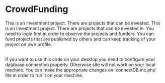 # CrowdFunding

This is an investment project. There are projects that can be invested. This is an investment project. There are projects that can be invested in. You need to login first in order to observe the projects and funders. You can fund projects that are published by others and can keep tracking of your project on own profile.

<br> If you want to use this code on your
desktop you need to configure your database connection properly. Otherwise site will not work on your local machine.
You can make the appropriate changes on 'connectDB.inc.php' file in order to run it on your machine.
